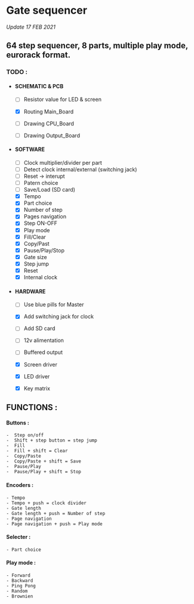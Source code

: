 
#   Gate sequencer
  *Update 17 FEB 2021*

##   64 step sequencer, 8 parts, multiple play mode, eurorack format.


###   TODO :
      
- ####     SCHEMATIC & PCB
	 - [ ] Resistor value for LED & screen
	 - [x] Routing Main_Board
	 - [ ] Drawing CPU_Board
	 - [ ] Drawing Output_Board


- #### SOFTWARE
	 - [ ] Clock multiplier/divider per part
	 - [ ] Detect clock internal/external (switching jack)
	 - [ ] Reset -> interupt
	 - [ ] Patern choice
	 - [ ] Save/Load (SD card)
	 - [x] Tempo
	 - [x] Part choice
	 - [x] Number of step
	 - [x] Pages navigation
	 - [x] Step ON-OFF
	 - [x] Play mode
	 - [x] Fill/Clear
	 - [x] Copy/Past
	 - [x] Pause/Play/Stop
	 - [x] Gate size
	 - [x] Step jump
	 - [x] Reset
	 - [x] Internal clock
  
 - #### HARDWARE
	 - [ ] Use blue pills for Master
	 - [x] Add switching jack for clock
	 - [ ] Add SD card
	 - [ ] 12v alimentation
	 - [ ] Buffered output
	 - [x] Screen driver
	 - [x] LED driver
	 - [x] Key matrix




##   FUNCTIONS :
#### Buttons  :
	-  Step on/off
	-  Shift + step button = step jump
	-  Fill
	-  Fill + shift = Clear
	-  Copy/Paste
	-  Copy/Paste + shift = Save
	-  Pause/Play
	-  Pause/Play + shift = Stop
	    

#### Encoders :
	- Tempo
	- Tempo + push = clock divider
	- Gate length
	- Gate length + push = Number of step
	- Page navigation
	- Page navigation + push = Play mode
	  
#### Selecter :
	- Part choice

#### Play mode :
	- Forward
	- Backward
	- Ping Pong
	- Random
	- Brownien
